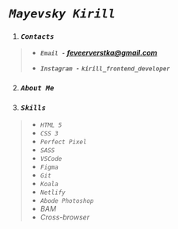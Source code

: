   # *`Mayevsky Kirill`*

1. ### *`Contacts`*
>

> -  ***`Email -`  feveerverstka@gmail.com***
>
> -  ***`Instagram -`***  ***`kirill_frontend_developer`***

2. ### *`About Me`*

3. ### *`Skills`*
>
> - *`HTML 5`*
> - *`CSS 3`*
> - *`Perfect Pixel`*
> - *`SASS`*
> - *`VSCode`*
> - *`Figma`*
> - *`Git`*
> - *`Koala`*
> - *`Netlify`*
> - *`Abode Photoshop`*
> - *BAM*
> - *Cross-browser*
